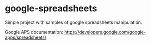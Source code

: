 google-spreadsheets
===================

Simple project with samples of google spreadsheets manipulation.

Google APS documentation: https://developers.google.com/google-apps/spreadsheets/
